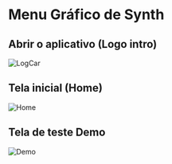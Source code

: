 # Menu Gráfico de Synth

## Abrir o aplicativo (Logo intro)

![LogCar](https://github.com/user-attachments/assets/ecdf6f80-3738-4545-a630-64fe393021e9)


## Tela inicial (Home)

![Home](https://github.com/user-attachments/assets/a64fc32c-507a-43bd-939d-b8924704834a)


## Tela de teste Demo

![Demo](https://github.com/user-attachments/assets/cb26948e-618d-45fc-841d-6e73f5e9e68b)

